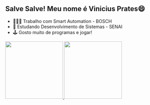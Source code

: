 ## Salve Salve! Meu nome é Vinicius Prates😄

- 🧑🏻‍💻 Trabalho com Smart Automation - BOSCH
- 🌌 Estudando Desenvolvimento de Sistemas - SENAI
- 🕹️ Gosto muito de programas e jogar!

<div>
    <a href="https://github.com/vinicius-prates">
    <img height="180cm" src="https://github=readme-stats.vercel.app/api?username=vinicius-          prates&show_icons=true&theme=dracula&include_all_commits=true&count_private=true"/>
    <img height="180cm" src="https://github=readme-stats.vercel.app/api/top-langs/?username=vinicius-prates&layout=compact&langs_count=16&theme=dracula"/>
</div>
